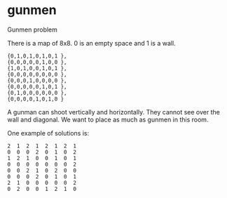 # gunmen
Gunmen problem

There is a map of 8x8. 0 is an empty space and 1 is a wall.

```
{0,1,0,1,0,1,0,1 },
{0,0,0,0,0,1,0,0 },
{1,0,1,0,0,1,0,1 },
{0,0,0,0,0,0,0,0 },
{0,0,0,1,0,0,0,0 },
{0,0,0,0,0,1,0,1 },
{0,1,0,0,0,0,0,0 },
{0,0,0,0,1,0,1,0 }
```

A gunman can shoot vertically and horizontally. They cannot see over the wall and diagonal.
We want to place as much as gunmen in this room.

One example of solutions is:

```
2  1  2  1  2  1  2  1
0  0  0  2  0  1  0  2
1  2  1  0  0  1  0  1
0  0  0  0  0  0  0  2
0  0  2  1  0  2  0  0
0  0  0  2  0  1  0  1
2  1  0  0  0  0  0  2
0  2  0  0  1  2  1  0
```